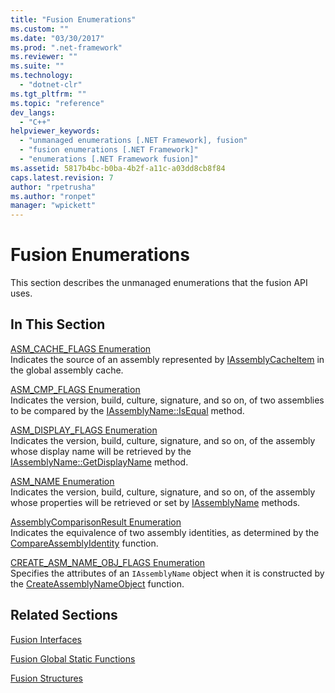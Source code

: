 ```yaml
---
title: "Fusion Enumerations"
ms.custom: ""
ms.date: "03/30/2017"
ms.prod: ".net-framework"
ms.reviewer: ""
ms.suite: ""
ms.technology: 
  - "dotnet-clr"
ms.tgt_pltfrm: ""
ms.topic: "reference"
dev_langs: 
  - "C++"
helpviewer_keywords: 
  - "unmanaged enumerations [.NET Framework], fusion"
  - "fusion enumerations [.NET Framework]"
  - "enumerations [.NET Framework fusion]"
ms.assetid: 5817b4bc-b0ba-4b2f-a11c-a03dd8cb8f84
caps.latest.revision: 7
author: "rpetrusha"
ms.author: "ronpet"
manager: "wpickett"
---
```

# Fusion Enumerations
This section describes the unmanaged enumerations that the fusion API uses.  
  
## In This Section  
 [ASM_CACHE_FLAGS Enumeration](../../../../docs/framework/unmanaged-api/fusion/asm-cache-flags-enumeration.md)  
 Indicates the source of an assembly represented by [IAssemblyCacheItem](../../../../docs/framework/unmanaged-api/fusion/iassemblycacheitem-interface.md) in the global assembly cache.  
  
 [ASM_CMP_FLAGS Enumeration](../../../../docs/framework/unmanaged-api/fusion/asm-cmp-flags-enumeration.md)  
 Indicates the version, build, culture, signature, and so on, of two assemblies to be compared by the [IAssemblyName::IsEqual](../../../../docs/framework/unmanaged-api/fusion/iassemblyname-isequal-method.md) method.  
  
 [ASM_DISPLAY_FLAGS Enumeration](../../../../docs/framework/unmanaged-api/fusion/asm-display-flags-enumeration.md)  
 Indicates the version, build, culture, signature, and so on, of the assembly whose display name will be retrieved by the [IAssemblyName::GetDisplayName](../../../../docs/framework/unmanaged-api/fusion/iassemblyname-getdisplayname-method.md) method.  
  
 [ASM_NAME Enumeration](../../../../docs/framework/unmanaged-api/fusion/asm-name-enumeration.md)  
 Indicates the version, build, culture, signature, and so on, of the assembly whose properties will be retrieved or set by [IAssemblyName](../../../../docs/framework/unmanaged-api/fusion/iassemblyname-interface.md) methods.  
  
 [AssemblyComparisonResult Enumeration](../../../../docs/framework/unmanaged-api/fusion/assemblycomparisonresult-enumeration.md)  
 Indicates the equivalence of two assembly identities, as determined by the [CompareAssemblyIdentity](../../../../docs/framework/unmanaged-api/fusion/compareassemblyidentity-function.md) function.  
  
 [CREATE_ASM_NAME_OBJ_FLAGS Enumeration](../../../../docs/framework/unmanaged-api/fusion/create-asm-name-obj-flags-enumeration.md)  
 Specifies the attributes of an `IAssemblyName` object when it is constructed by the [CreateAssemblyNameObject](../../../../docs/framework/unmanaged-api/fusion/createassemblynameobject-function.md) function.  
  
## Related Sections  
 [Fusion Interfaces](../../../../docs/framework/unmanaged-api/fusion/fusion-interfaces.md)  
  
 [Fusion Global Static Functions](../../../../docs/framework/unmanaged-api/fusion/fusion-global-static-functions.md)  
  
 [Fusion Structures](../../../../docs/framework/unmanaged-api/fusion/fusion-structures.md)
